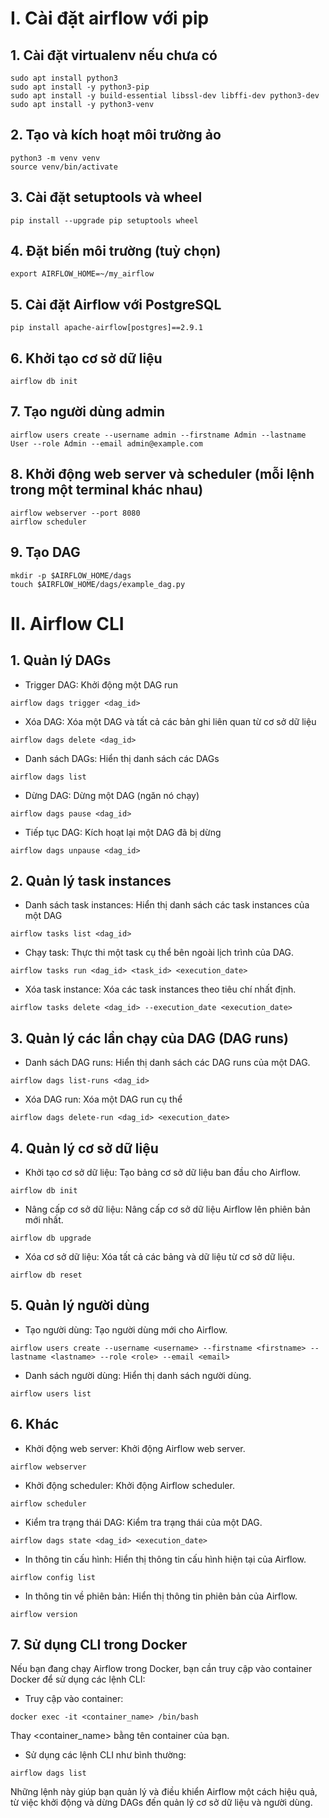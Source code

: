 # I. Cài đặt airflow với pip
## 1. Cài đặt virtualenv nếu chưa có
```
sudo apt install python3
sudo apt install -y python3-pip
sudo apt install -y build-essential libssl-dev libffi-dev python3-dev
sudo apt install -y python3-venv
```
## 2. Tạo và kích hoạt môi trường ảo
```
python3 -m venv venv
source venv/bin/activate
```
## 3. Cài đặt setuptools và wheel
```
pip install --upgrade pip setuptools wheel
```
## 4. Đặt biến môi trường (tuỳ chọn)
```
export AIRFLOW_HOME=~/my_airflow
```
## 5. Cài đặt Airflow với PostgreSQL
```
pip install apache-airflow[postgres]==2.9.1
```
## 6. Khởi tạo cơ sở dữ liệu
```
airflow db init
```
## 7. Tạo người dùng admin
```
airflow users create --username admin --firstname Admin --lastname User --role Admin --email admin@example.com
```
## 8. Khởi động web server và scheduler (mỗi lệnh trong một terminal khác nhau)
```
airflow webserver --port 8080
airflow scheduler
```
## 9. Tạo DAG
```
mkdir -p $AIRFLOW_HOME/dags
touch $AIRFLOW_HOME/dags/example_dag.py
```
# II. Airflow CLI

## 1. Quản lý DAGs

- Trigger DAG: Khởi động một DAG run

```airflow dags trigger <dag_id>```

- Xóa DAG: Xóa một DAG và tất cả các bản ghi liên quan từ cơ sở dữ liệu

```airflow dags delete <dag_id>```

- Danh sách DAGs: Hiển thị danh sách các DAGs

```airflow dags list```

- Dừng DAG: Dừng một DAG (ngăn nó chạy)

```airflow dags pause <dag_id>```

- Tiếp tục DAG: Kích hoạt lại một DAG đã bị dừng

```airflow dags unpause <dag_id>```

## 2. Quản lý task instances
- Danh sách task instances: Hiển thị danh sách các task instances của một DAG

```airflow tasks list <dag_id>```

- Chạy task: Thực thi một task cụ thể bên ngoài lịch trình của DAG.

```airflow tasks run <dag_id> <task_id> <execution_date>```

- Xóa task instance: Xóa các task instances theo tiêu chí nhất định.

```airflow tasks delete <dag_id> --execution_date <execution_date>```

## 3. Quản lý các lần chạy của DAG (DAG runs)
- Danh sách DAG runs: Hiển thị danh sách các DAG runs của một DAG.

```airflow dags list-runs <dag_id>```

- Xóa DAG run: Xóa một DAG run cụ thể

```airflow dags delete-run <dag_id> <execution_date>```

## 4. Quản lý cơ sở dữ liệu
- Khởi tạo cơ sở dữ liệu: Tạo bảng cơ sở dữ liệu ban đầu cho Airflow.

```airflow db init```

- Nâng cấp cơ sở dữ liệu: Nâng cấp cơ sở dữ liệu Airflow lên phiên bản mới nhất.

```airflow db upgrade```

- Xóa cơ sở dữ liệu: Xóa tất cả các bảng và dữ liệu từ cơ sở dữ liệu.

```airflow db reset```

## 5. Quản lý người dùng
- Tạo người dùng: Tạo người dùng mới cho Airflow.

```airflow users create --username <username> --firstname <firstname> --lastname <lastname> --role <role> --email <email>```

- Danh sách người dùng: Hiển thị danh sách người dùng.

```airflow users list```

## 6. Khác
- Khởi động web server: Khởi động Airflow web server.

```airflow webserver```

- Khởi động scheduler: Khởi động Airflow scheduler.

```airflow scheduler```

- Kiểm tra trạng thái DAG: Kiểm tra trạng thái của một DAG.

```airflow dags state <dag_id> <execution_date>```

- In thông tin cấu hình: Hiển thị thông tin cấu hình hiện tại của Airflow.

```airflow config list```

- In thông tin về phiên bản: Hiển thị thông tin phiên bản của Airflow.

```airflow version```

## 7. Sử dụng CLI trong Docker
Nếu bạn đang chạy Airflow trong Docker, bạn cần truy cập vào container Docker để sử dụng các lệnh CLI:

- Truy cập vào container:

```docker exec -it <container_name> /bin/bash```

Thay <container_name> bằng tên container của bạn.

- Sử dụng các lệnh CLI như bình thường:

```airflow dags list```

Những lệnh này giúp bạn quản lý và điều khiển Airflow một cách hiệu quả, từ việc khởi động và dừng DAGs đến quản lý cơ sở dữ liệu và người dùng.

